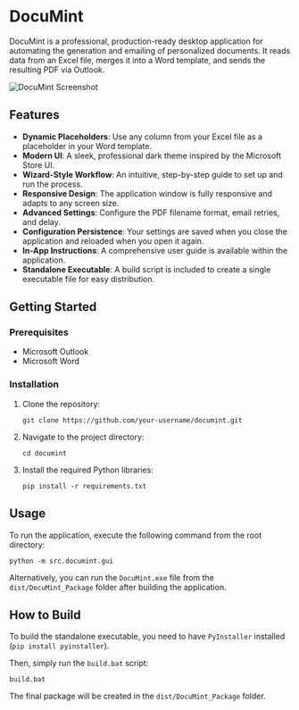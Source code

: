 # DocuMint

DocuMint is a professional, production-ready desktop application for automating the generation and emailing of personalized documents. It reads data from an Excel file, merges it into a Word template, and sends the resulting PDF via Outlook.

![DocuMint Screenshot](placeholder.png)  <!-- Add a screenshot of the application here -->

## Features

*   **Dynamic Placeholders**: Use any column from your Excel file as a placeholder in your Word template.
*   **Modern UI**: A sleek, professional dark theme inspired by the Microsoft Store UI.
*   **Wizard-Style Workflow**: An intuitive, step-by-step guide to set up and run the process.
*   **Responsive Design**: The application window is fully responsive and adapts to any screen size.
*   **Advanced Settings**: Configure the PDF filename format, email retries, and delay.
*   **Configuration Persistence**: Your settings are saved when you close the application and reloaded when you open it again.
*   **In-App Instructions**: A comprehensive user guide is available within the application.
*   **Standalone Executable**: A build script is included to create a single executable file for easy distribution.

## Getting Started

### Prerequisites

*   Microsoft Outlook
*   Microsoft Word

### Installation

1.  Clone the repository:
    ```
    git clone https://github.com/your-username/documint.git
    ```
2.  Navigate to the project directory:
    ```
    cd documint
    ```
3.  Install the required Python libraries:
    ```
    pip install -r requirements.txt
    ```

## Usage

To run the application, execute the following command from the root directory:

```
python -m src.documint.gui
```

Alternatively, you can run the `DocuMint.exe` file from the `dist/DocuMint_Package` folder after building the application.

## How to Build

To build the standalone executable, you need to have `PyInstaller` installed (`pip install pyinstaller`).

Then, simply run the `build.bat` script:

```
build.bat
```

The final package will be created in the `dist/DocuMint_Package` folder.
